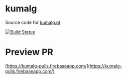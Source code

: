 # kumalg

Source code for [kumalg.pl](https://kumalg.pl)

[![Build Status](https://travis-ci.org/kubukoz/kumalg.svg?branch=master)](https://travis-ci.org/kubukoz/kumalg)

# Preview PR

[https://kumalg-pulls.firebaseapp.com/](https://kumalg-pulls.firebaseapp.com/)